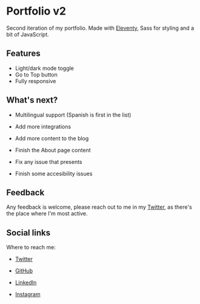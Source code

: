 # Portfolio v2

Second iteration of my portfolio. Made with [Eleventy](https://www.11ty.dev/), Sass for styling and a bit of JavaScript.

## Features

- Light/dark mode toggle
- Go to Top button
- Fully responsive

## What's next?

- Multilingual support (Spanish is first in the list)

- Add more integrations

- Add more content to the blog

- Finish the About page content

- Fix any issue that presents

- Finish some accesibility issues

## Feedback

Any feedback is welcome, please reach out to me in my [Twitter](https://twitter.com/rafacalvodev), as there's the place where I'm most active.

## Social links

Where to reach me:

- [Twitter](https://twitter.com/rafacalvodev)

- [GitHub](https://github.com/rafacalvodev)

- [LinkedIn](https://www.linkedin.com/in/rafacalvodev/)

- [Instagram](https://www.instagram.com/rafacalvodev/)
